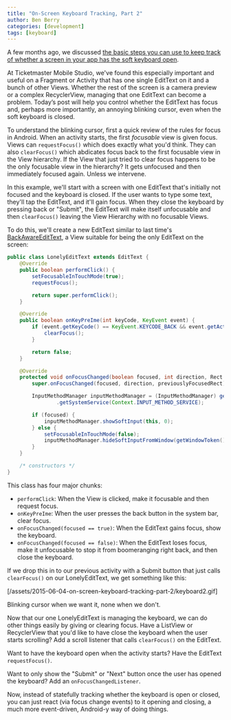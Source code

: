 ```yaml
---
title: "On-Screen Keyboard Tracking, Part 2"
author: Ben Berry
categories: [development]
tags: [keyboard]
---
```


A few months ago, we discussed [the basic steps you can use to keep track of whether a screen in your app has the soft keyboard open](http://toastdroid.com/2014/10/14/on-screen-keyboard-state-tracking-in-3-easy-steps/). 

At Ticketmaster Mobile Studio, we've found this especially important and useful on a Fragment or Activity that has one single EditText on it and a bunch of other Views. Whether the rest of the screen is a camera preview or a complex RecyclerView, managing that one EditText can become a problem. Today’s post will help you control whether the EditText has focus and, perhaps more importantly, an annoying blinking cursor, even when the soft keyboard is closed.
<!--more-->

To understand the blinking cursor, first a quick review of the rules for focus in Android. When an activity starts, the first *focusable* view is given focus. Views can `requestFocus()` which does exactly what you'd think. They can also `clearFocus()` which abdicates focus back to the first focusable view in the View hierarchy. If the View that just tried to clear focus happens to be the only focusable view in the hierarchy? It gets unfocused and then immediately focused again. Unless we intervene.

In this example, we'll start with a screen with one EditText that's initially not focused and the keyboard is closed. If the user wants to type some text, they'll tap the EditText, and it'll gain focus. When they close the keyboard by pressing back or "Submit", the EditText will make itself unfocusable and then `clearFocus()` leaving the View Hierarchy with no focusable Views.

To do this, we'll create a new EditText similar to last time's [BackAwareEditText](http://toastdroid.com/2014/10/14/on-screen-keyboard-state-tracking-in-3-easy-steps/), a View suitable for being the only EditText on the screen:

```java
public class LonelyEditText extends EditText {
    @Override
    public boolean performClick() {
        setFocusableInTouchMode(true);
        requestFocus();

        return super.performClick();
    }

    @Override
    public boolean onKeyPreIme(int keyCode, KeyEvent event) {
        if (event.getKeyCode() == KeyEvent.KEYCODE_BACK && event.getAction() == KeyEvent.ACTION_UP) {
            clearFocus();
        }

        return false;
    }

    @Override
    protected void onFocusChanged(boolean focused, int direction, Rect previouslyFocusedRect) {
        super.onFocusChanged(focused, direction, previouslyFocusedRect);

        InputMethodManager inputMethodManager = (InputMethodManager) getContext()
                .getSystemService(Context.INPUT_METHOD_SERVICE);

        if (focused) {
            inputMethodManager.showSoftInput(this, 0);
        } else {
            setFocusableInTouchMode(false);
            inputMethodManager.hideSoftInputFromWindow(getWindowToken(), 0);
        }
    }

    /* constructors */
}
```

This class has four major chunks:

* `performClick`: When the View is clicked, make it focusable and then request focus.
* `onKeyPreIme`: When the user presses the back button in the system bar, clear focus.
* `onFocusChanged(focused == true)`: When the EditText gains focus, show the keyboard.
* `onFocusChanged(focused == false)`: When the EditText loses focus, make it unfocusable to stop it from boomeranging right back, and then close the keyboard. 

If we drop this in to our previous activity with a Submit button that just calls `clearFocus()` on our LonelyEditText, we get something like this: 

[/assets/2015-06-04-on-screen-keyboard-tracking-part-2/keyboard2.gif]

Blinking cursor when we want it, none when we don't.

Now that our one LonelyEditText is managing the keyboard, we can do other things easily by giving or clearing focus. Have a ListView or RecyclerView that you'd like to have close the keyboard when the user starts scrolling? Add a scroll listener that calls `clearFocus()` on the EditText.

Want to have the keyboard open when the activity starts? Have the EditText `requestFocus()`.

Want to only show the "Submit" or "Next" button once the user has opened the keyboard? Add an `onFocusChangedListener`.

Now, instead of statefully tracking whether the keyboard is open or closed, you can just react (via focus change events) to it opening and closing, a much more event-driven, Android-y way of doing things. 

